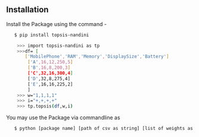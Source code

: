
## Installation

Install the Package using the command -

```bash
   $ pip install topsis-nandini
```
    
```bash
    >>> import topsis-nandini as tp
    >>>df= [
       ['MobilePhone','RAM','Memory','DisplaySize','Battery']
        ['A',16,12,250,5]
        ['B',16,8,200,3]
        ['C',32,16,300,4]
        ['D',32,8,275,4]
        ['E',16,16,225,2]
        ]
    >>> w="1,1,1,1"
    >>> i="+,+,+,+"
    >>> tp.topsis(df,w,i)
```
You may use the Package via commandline as
```bash
   $ python [package name] [path of csv as string] [list of weights as string] [list of sign as string] [output csv filename as string]
```